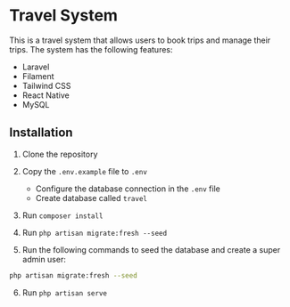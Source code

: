 # Travel System

This is a travel system that allows users to book trips and manage their trips. The system has the following features:

-   Laravel
-   Filament
-   Tailwind CSS
-   React Native
-   MySQL

## Installation

1. Clone the repository
2. Copy the `.env.example` file to `.env`
    - Configure the database connection in the `.env` file
    - Create database called `travel`
3. Run `composer install`
4. Run `php artisan migrate:fresh --seed`

5. Run the following commands to seed the database and create a super admin user:

```bash
php artisan migrate:fresh --seed
```

6. Run `php artisan serve`
